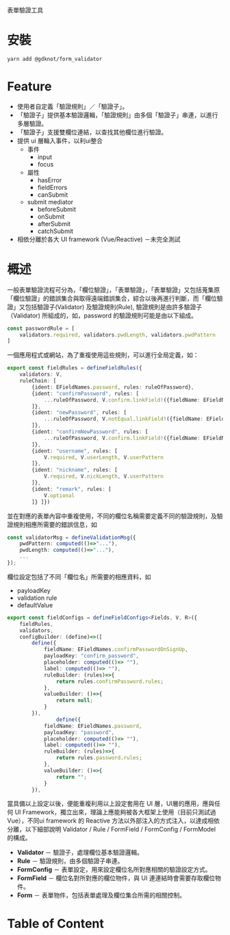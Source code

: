 

<!--#-->
表單驗證工具

# 安裝
```bash
yarn add @gdknot/form_validator
```

# Feature

- 使用者自定義「驗證規則」／「驗證子」。
- 「驗證子」提供基本驗證邏輯，「驗證規則」由多個「驗證子」串連，以進行多層驗證。
- 「驗證子」支援雙欄位連結，以查找其他欄位進行驗證。
- 提供 ui 層輪入事件，以利ui整合
    - 事件
        - input
        - focus
    - 屬性
        - hasError
        - fieldErrors
        - canSubmit
    - submit mediator
        - beforeSubmit
        - onSubmit
        - afterSubmit
        - catchSubmit
- 相依分離於各大 UI framework (Vue/Reactive) －未完全測試

# 概述

一般表單驗證流程可分為，「欄位驗證」，「表單驗證」，「表單驗證」又包括蒐集原「欄位驗證」的錯誤集合與取得遠端錯誤集合，綜合以後再進行判斷，而「欄位驗證」又包括驗證子(Validator) 及驗證規則(Rule), 驗證規則是由許多驗證子（Validator) 所組成的，如，password 的驗證規則可能是由以下組成。

```ts
const passwordRule = [
	validators.required, validators.pwdLength, validators.pwdPattern
]
```

一個應用程式或網站，為了重複使用這些規則，可以進行全局定義，如：

```ts
export const fieldRules = defineFieldRules({
    validators: V,
    ruleChain: [
        {ident: EFieldNames.password, rules: ruleOfPassword},
        {ident: "confirmPassword", rules: [
            ...ruleOfPassword, V.confirm.linkField!({fieldName: EFieldNames.password})
        ]},
        {ident: "newPassword", rules: [
            ...ruleOfPassword, V.notEqual.linkField!({fieldName: EFieldNames.password})
        ]},
        {ident: "confirmNewPassword", rules: [
            ...ruleOfPassword, V.confirm.linkField!({fieldName: EFieldNames.newPassword})
        ]},
        {ident: "username", rules: [
            V.required, V.userLength, V.userPattern  
        ]},
        {ident: "nickname", rules: [
            V.required, V.nickLength, V.userPattern  
        ]},
        {ident: "remark", rules: [
            V.optional
        ]} ]})
```

並在對應的表單內容中重複使用，不同的欄位名稱需要定義不同的驗證規則，及驗證規則相應所需要的錯誤信息，如

```ts
const validatorMsg = defineValidationMsg({
    pwdPattern: computed(()=>"..."),
    pwdLength: computed(()=>"..."),
    ...
});
```

欄位設定包括了不同「欄位名」所需要的相應資料，如

- payloadKey
- validation rule
- defaultValue

```ts
export const fieldConfigs = defineFieldConfigs<Fields, V, R>({
    fieldRules,
    validators,
    configBuilder: (define)=>([
        define({
            fieldName: EFieldNames.confirmPasswordOnSignUp,
            payloadKey: "confirm_password",
            placeholder: computed(()=> ""),
            label: computed(()=> ""),
            ruleBuilder: (rules)=>{
                return rules.confirmPassword.rules;
            },
            valueBuilder: ()=>{
                return null;
            }
        }),
				define({
            fieldName: EFieldNames.password,
            payloadKey: "password",
            placeholder: computed(()=> ""),
            label: computed(()=> ""),
            ruleBuilder: (rules)=>{
                return rules.password.rules;
            },
            valueBuilder: ()=>{
                return "";
            }
        }),
```

當具備以上設定以後，便能重複利用以上設定套用在 UI 層，UI層的應用，應與任何 UI Framework，獨立出來，理論上應能夠被各大框架上使用（目前只測試過 Vue），不同ui framework 的 Reactive 方法以外部注入的方式注入，以達成相依分離，以下細部說明 Validator / Rule / FormField / FormConfig / FormModel 的構成。

- **Validator** － 驗證子，處理欄位基本驗證邏輯。
- **Rule** － 驗證規則，由多個驗證子串連。
- **FormConfig** － 表單設定，用來設定欄位名所對應相關的驗證設定方式。
- **FormField** － 欄位名對所對應的欄位物件，與 UI 連連結時會需要存取欄位物件。
- **Form** － 表單物件，包括表單處理及欄位集合所需的相關控制。

# Table of Content
<!-- START doctoc -->
<!-- END doctoc -->







[s-FormImpl]: ../src/base/impl/baseFormImpl.ts "FormImpl"
[s-FormField]: ../src/base/types/formTypes.ts "FormTypes"
[s-submit]: ../src/base/types/modelTypes.ts "submit"
[s-cancel]: ../src/base/types/modelTypes.ts "cancel"
[s-baseValidators]: ../src/base/impl/baseValidatorImpl.ts "baseValidators"

[s-UDValidationMessage]: ../src/base/types/validatorTypes.ts "UDValidationMessage"
[s-InternalValidator]: ../src/base/types/validatorTypes.ts "InternalValidator"
[s-InternalValidators]: ../src/base/types/validatorTypes.ts "InternalValidators"
[s-InternalFormConfig]: ../src/base/types/formTypes.ts "InternalFormConfig"
[s-InternalFormOption]: ../src/base/types/formTypes.ts "InternalFormOption"
[s-UDFormOption]: ../src/base/types/formTypes.ts "UDFormOption"
[s-UDFieldConfigs]: ../src/base/types/configTypes.ts "UDFieldConfigs"
[s-UDFieldRuleConfig]: ../src/base/types/validatorTypes.ts "UDFieldRuleConfig"
[s-configBuilder]: ../src/base/types/configTypes.ts "configBuilder"
[s-defineRules]: ../src/base/types/validatorTypes.ts "defineRules"
[s-defineValidators]: ../src/utils/formConfigUtil.ts "defineValidators"
[s-defineFormConfig]: ../src/base/types/configTypes.ts "defineFormConfig"
[s-defineValidationMsg]: ../src/base/types/validatorTypes.ts "defineValidationMsg"

[modelTest]: ../__tests__/tests/../setup/setupFiles/formModel.test.setup.ts
[scenarioModelTest]: ../__tests__/tests/../setup/setupFiles/scenarioFormModel.test.setup.ts
[configTest]: ../__tests__/tests/../setup/setupFiles/formConfig.test.setup.ts

[defineRules]: #definerules "defineRules"
[defineValidators]: #definevalidators "defineValidators"
[defineFormConfig]: #defineformconfig "defineFormConfig"
[defineValidationMsg]: definevalidationmsg "defineValidationMsg"
[UDFormOption]: #udformoption "UDFormOption"
[UDFieldRuleConfig]: #udfieldruleconfig "UDFieldRuleConfig"
[FormImpl]: #formimpl
[FormField]: #formfield
